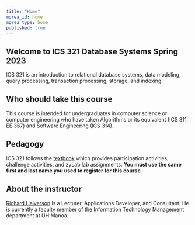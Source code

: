 ```yaml
---
title: "Home"
morea_id: home
morea_type: home
published: true
---
```


## Welcome to ICS 321 Database Systems Spring 2023


ICS 321 is an introduction to relational database systems, data modeling, query processing, transaction processing, storage, and indexing.

## Who should take this course

This course is intended for undergraduates in computer science or computer engineering who have taken Algorithms or its equivalent (ICS 311, EE 367) and Software Engineering (ICS 314).

## Pedagogy

ICS 321 follows the [textbook](https://learn.zybooks.com/zybook/HAWAIIICS321HalversonSpring2023) which provides participation activities, challenge activities, and zyLab lab assignments.  **You must use the same first and last name you used to register for this course**


## About the instructor

[Richard Halverson](https://manoa-hawaii.academia.edu/RichardHalverson/CurriculumVitae) is a Lecturer, Applications Developer, and Consultant. He is currently a faculty member of the Information Technology Management department at UH Manoa. 
